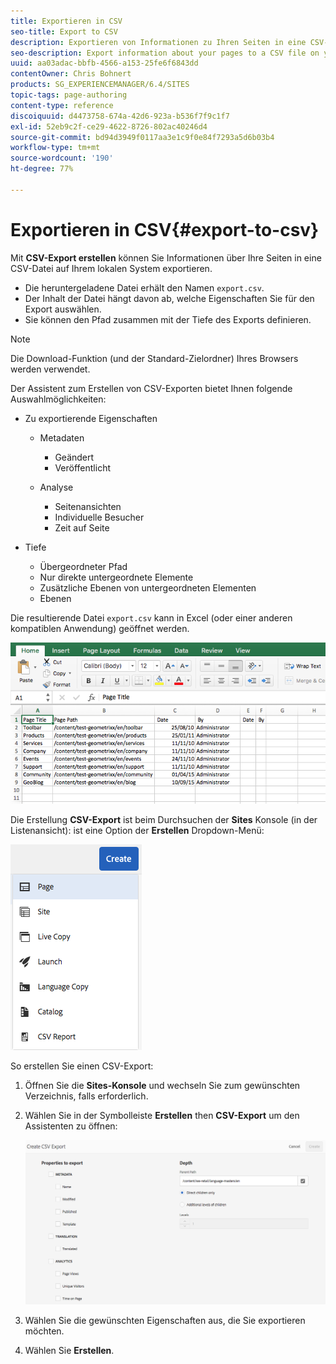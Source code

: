 ```yaml
---
title: Exportieren in CSV
seo-title: Export to CSV
description: Exportieren von Informationen zu Ihren Seiten in eine CSV-Datei auf Ihrem lokalen System
seo-description: Export information about your pages to a CSV file on your local system
uuid: aa03adac-bbfb-4566-a153-25fe6f6843dd
contentOwner: Chris Bohnert
products: SG_EXPERIENCEMANAGER/6.4/SITES
topic-tags: page-authoring
content-type: reference
discoiquuid: d4473758-674a-42d6-923a-b536f7f9c1f7
exl-id: 52eb9c2f-ce29-4622-8726-802ac40246d4
source-git-commit: bd94d3949f0117aa3e1c9f0e84f7293a5d6b03b4
workflow-type: tm+mt
source-wordcount: '190'
ht-degree: 77%

---
```


# Exportieren in CSV{#export-to-csv}

Mit **CSV-Export erstellen** können Sie Informationen über Ihre Seiten in eine CSV-Datei auf Ihrem lokalen System exportieren.

* Die heruntergeladene Datei erhält den Namen `export.csv`.
* Der Inhalt der Datei hängt davon ab, welche Eigenschaften Sie für den Export auswählen.
* Sie können den Pfad zusammen mit der Tiefe des Exports definieren.

>[!NOTE]
>
>Die Download-Funktion (und der Standard-Zielordner) Ihres Browsers werden verwendet.

Der Assistent zum Erstellen von CSV-Exporten bietet Ihnen folgende Auswahlmöglichkeiten:

* Zu exportierende Eigenschaften

   * Metadaten

      * Geändert
      * Veröffentlicht
   * Analyse

      * Seitenansichten
      * Individuelle Besucher
      * Zeit auf Seite


* Tiefe

   * Übergeordneter Pfad
   * Nur direkte untergeordnete Elemente
   * Zusätzliche Ebenen von untergeordneten Elementen
   * Ebenen

Die resultierende Datei `export.csv` kann in Excel (oder einer anderen kompatiblen Anwendung) geöffnet werden.

![chlimage_1-58](assets/chlimage_1-58.png)

Die Erstellung **CSV-Export** ist beim Durchsuchen der **Sites** Konsole (in der Listenansicht): ist eine Option der **Erstellen** Dropdown-Menü:

![screen_shot_2018-03-21at154719](assets/screen_shot_2018-03-21at154719.png)

So erstellen Sie einen CSV-Export:

1. Öffnen Sie die **Sites-Konsole** und wechseln Sie zum gewünschten Verzeichnis, falls erforderlich.
1. Wählen Sie in der Symbolleiste **Erstellen** then **CSV-Export** um den Assistenten zu öffnen:

   ![screen_shot_2018-03-21at154758](assets/screen_shot_2018-03-21at154758.png)

1. Wählen Sie die gewünschten Eigenschaften aus, die Sie exportieren möchten.
1. Wählen Sie **Erstellen**.
